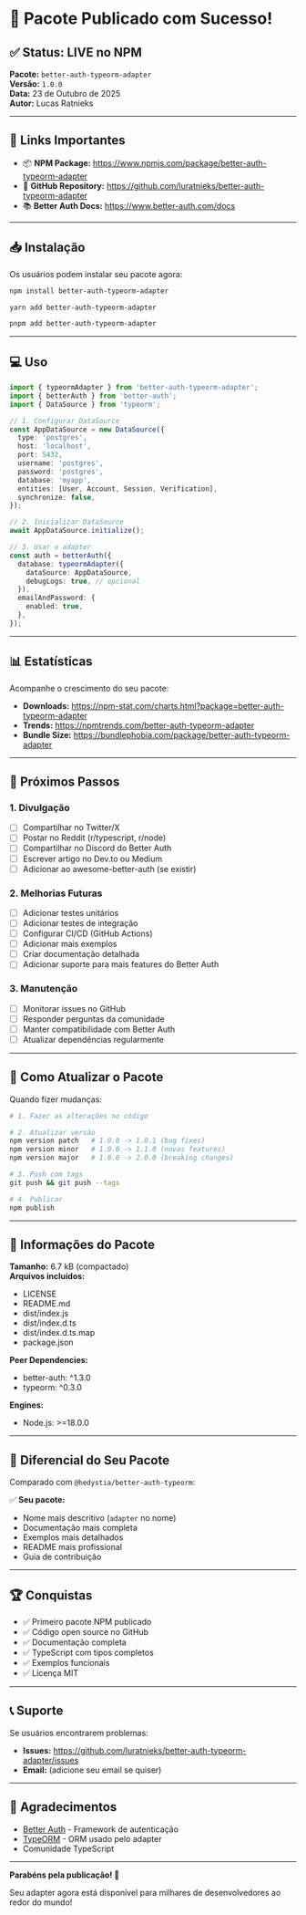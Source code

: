 # 🎉 Pacote Publicado com Sucesso!

## ✅ Status: LIVE no NPM

**Pacote:** `better-auth-typeorm-adapter`  
**Versão:** `1.0.0`  
**Data:** 23 de Outubro de 2025  
**Autor:** Lucas Ratnieks

---

## 🔗 Links Importantes

- 📦 **NPM Package:** https://www.npmjs.com/package/better-auth-typeorm-adapter
- 🐙 **GitHub Repository:** https://github.com/luratnieks/better-auth-typeorm-adapter
- 📚 **Better Auth Docs:** https://www.better-auth.com/docs

---

## 📥 Instalação

Os usuários podem instalar seu pacote agora:

```bash
npm install better-auth-typeorm-adapter
```

```bash
yarn add better-auth-typeorm-adapter
```

```bash
pnpm add better-auth-typeorm-adapter
```

---

## 💻 Uso

```typescript
import { typeormAdapter } from 'better-auth-typeorm-adapter';
import { betterAuth } from 'better-auth';
import { DataSource } from 'typeorm';

// 1. Configurar DataSource
const AppDataSource = new DataSource({
  type: 'postgres',
  host: 'localhost',
  port: 5432,
  username: 'postgres',
  password: 'postgres',
  database: 'myapp',
  entities: [User, Account, Session, Verification],
  synchronize: false,
});

// 2. Inicializar DataSource
await AppDataSource.initialize();

// 3. Usar o adapter
const auth = betterAuth({
  database: typeormAdapter({
    dataSource: AppDataSource,
    debugLogs: true, // opcional
  }),
  emailAndPassword: {
    enabled: true,
  },
});
```

---

## 📊 Estatísticas

Acompanhe o crescimento do seu pacote:

- **Downloads:** https://npm-stat.com/charts.html?package=better-auth-typeorm-adapter
- **Trends:** https://npmtrends.com/better-auth-typeorm-adapter
- **Bundle Size:** https://bundlephobia.com/package/better-auth-typeorm-adapter

---

## 🚀 Próximos Passos

### 1. Divulgação

- [ ] Compartilhar no Twitter/X
- [ ] Postar no Reddit (r/typescript, r/node)
- [ ] Compartilhar no Discord do Better Auth
- [ ] Escrever artigo no Dev.to ou Medium
- [ ] Adicionar ao awesome-better-auth (se existir)

### 2. Melhorias Futuras

- [ ] Adicionar testes unitários
- [ ] Adicionar testes de integração
- [ ] Configurar CI/CD (GitHub Actions)
- [ ] Adicionar mais exemplos
- [ ] Criar documentação detalhada
- [ ] Adicionar suporte para mais features do Better Auth

### 3. Manutenção

- [ ] Monitorar issues no GitHub
- [ ] Responder perguntas da comunidade
- [ ] Manter compatibilidade com Better Auth
- [ ] Atualizar dependências regularmente

---

## 🔄 Como Atualizar o Pacote

Quando fizer mudanças:

```bash
# 1. Fazer as alterações no código

# 2. Atualizar versão
npm version patch   # 1.0.0 -> 1.0.1 (bug fixes)
npm version minor   # 1.0.0 -> 1.1.0 (novas features)
npm version major   # 1.0.0 -> 2.0.0 (breaking changes)

# 3. Push com tags
git push && git push --tags

# 4. Publicar
npm publish
```

---

## 📝 Informações do Pacote

**Tamanho:** 6.7 kB (compactado)  
**Arquivos incluídos:**
- LICENSE
- README.md
- dist/index.js
- dist/index.d.ts
- dist/index.d.ts.map
- package.json

**Peer Dependencies:**
- better-auth: ^1.3.0
- typeorm: ^0.3.0

**Engines:**
- Node.js: >=18.0.0

---

## 🎯 Diferencial do Seu Pacote

Comparado com `@hedystia/better-auth-typeorm`:

✅ **Seu pacote:**
- Nome mais descritivo (`adapter` no nome)
- Documentação mais completa
- Exemplos mais detalhados
- README mais profissional
- Guia de contribuição

---

## 🏆 Conquistas

- ✅ Primeiro pacote NPM publicado
- ✅ Código open source no GitHub
- ✅ Documentação completa
- ✅ TypeScript com tipos completos
- ✅ Exemplos funcionais
- ✅ Licença MIT

---

## 📞 Suporte

Se usuários encontrarem problemas:
- **Issues:** https://github.com/luratnieks/better-auth-typeorm-adapter/issues
- **Email:** (adicione seu email se quiser)

---

## 🙏 Agradecimentos

- [Better Auth](https://github.com/better-auth/better-auth) - Framework de autenticação
- [TypeORM](https://typeorm.io/) - ORM usado pelo adapter
- Comunidade TypeScript

---

**Parabéns pela publicação! 🎉**

Seu adapter agora está disponível para milhares de desenvolvedores ao redor do mundo!

